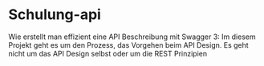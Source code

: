 # Schulung-api
Wie erstellt man effizient eine API Beschreibung mit Swagger 3: Im diesem Projekt geht es um den Prozess, das Vorgehen beim API Design. Es geht nicht um das API Design selbst oder um die REST Prinzipien 

